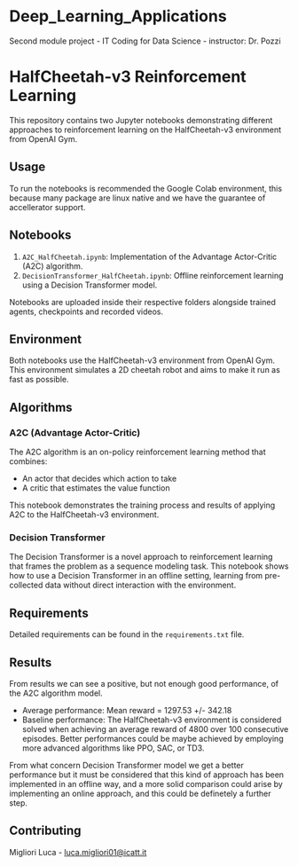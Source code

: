 # Deep_Learning_Applications
Second module project - IT Coding for Data Science - instructor: Dr. Pozzi

# HalfCheetah-v3 Reinforcement Learning

This repository contains two Jupyter notebooks demonstrating different approaches to reinforcement learning on the HalfCheetah-v3 environment from OpenAI Gym.

## Usage

To run the notebooks is recommended the Google Colab environment, this because many package are linux native and we have the guarantee of accellerator support.

## Notebooks

1. `A2C_HalfCheetah.ipynb`: Implementation of the Advantage Actor-Critic (A2C) algorithm.
2. `DecisionTransformer_HalfCheetah.ipynb`: Offline reinforcement learning using a Decision Transformer model.

Notebooks are uploaded inside their respective folders alongside trained agents, checkpoints and recorded videos.

## Environment

Both notebooks use the HalfCheetah-v3 environment from OpenAI Gym. This environment simulates a 2D cheetah robot and aims to make it run as fast as possible.

## Algorithms

### A2C (Advantage Actor-Critic)

The A2C algorithm is an on-policy reinforcement learning method that combines:
- An actor that decides which action to take
- A critic that estimates the value function

This notebook demonstrates the training process and results of applying A2C to the HalfCheetah-v3 environment.

### Decision Transformer

The Decision Transformer is a novel approach to reinforcement learning that frames the problem as a sequence modeling task. This notebook shows how to use a Decision Transformer in an offline setting, learning from pre-collected data without direct interaction with the environment.

## Requirements

Detailed requirements can be found in the `requirements.txt` file.


## Results

From results we can see a positive, but not enough good performance, of the A2C algorithm model. 
 * Average performance: Mean reward = 1297.53 +/- 342.18
 * Baseline performance: The HalfCheetah-v3 environment is considered solved when achieving an average reward of 4800 over 100 consecutive episodes.
Better performances could be maybe achieved by employing more advanced algorithms like PPO, SAC, or TD3.

From what concern Decision Transformer model we get a better performance but it must be considered that this kind of approach has been implemented in an offline way, and a more solid comparison could arise by implementing an online approach, and this could be definetely a further step.


## Contributing

Migliori Luca - luca.migliori01@icatt.it
